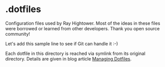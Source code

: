 .dotfiles
===

Configuration files used by Ray Hightower. Most of the ideas in these files were borrowed or learned from other developers. Thank you open source community!

Let's add this sample line to see if Git can handle it :-)

Each dotfile in this directory is reached via symlink from its original directory. Details are given in blog article [Managing Dotfiles](http://rayhightower.com/blog/2014/04/15/managing-dotfiles/).
